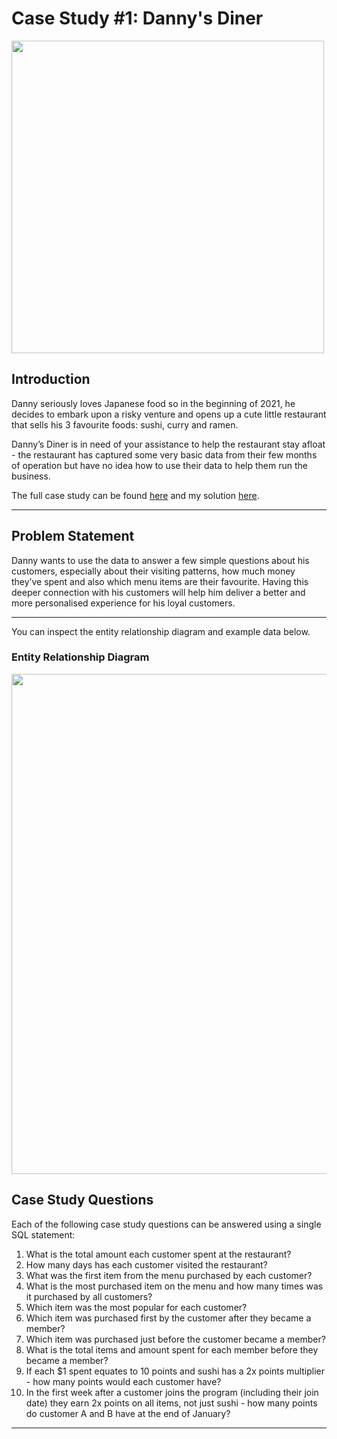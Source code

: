 # Case Study #1: Danny's Diner
<img src="https://user-images.githubusercontent.com/67468178/165975945-4fffdeef-1e50-403d-9f27-beb833a2cab3.png" width="500">

## Introduction
Danny seriously loves Japanese food so in the beginning of 2021, he decides to embark upon a risky venture and opens up a cute little restaurant that sells his 3 favourite foods: sushi, curry and ramen.

Danny’s Diner is in need of your assistance to help the restaurant stay afloat - the restaurant has captured some very basic data from their few months of operation but have no idea how to use their data to help them run the business.

The full case study can be found [here](https://8weeksqlchallenge.com/case-study-1/ "Danny's Diner") and my solution [here](https://github.com/AshiruDikko/8-Week-SQL-Challenge/blob/master/Case%20Study%20%231%20-%20Danny's%20Diner/Solution.md).
***

## Problem Statement
Danny wants to use the data to answer a few simple questions about his customers, especially about their visiting patterns, how much money they’ve spent and also which menu items are their favourite. Having this deeper connection with his customers will help him deliver a better and more personalised experience for his loyal customers.
***
You can inspect the entity relationship diagram and example data below.
### Entity Relationship Diagram

<img src="https://user-images.githubusercontent.com/67468178/167110434-e30062ef-01a2-47be-988f-29a3a9bda60f.png" width="800">

## Case Study Questions
Each of the following case study questions can be answered using a single SQL statement:

1. What is the total amount each customer spent at the restaurant?
2. How many days has each customer visited the restaurant?
3. What was the first item from the menu purchased by each customer?
4. What is the most purchased item on the menu and how many times was it purchased by all customers?
5. Which item was the most popular for each customer?
6. Which item was purchased first by the customer after they became a member?
7. Which item was purchased just before the customer became a member?
8. What is the total items and amount spent for each member before they became a member?
9. If each $1 spent equates to 10 points and sushi has a 2x points multiplier - how many points would each customer have?
10. In the first week after a customer joins the program (including their join date) they earn 2x points on all items, not just sushi - how many points do customer A and B have at the end of January?


***
